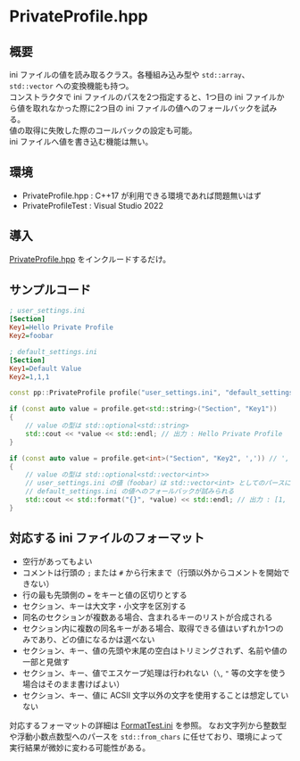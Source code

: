 # PrivateProfile.hpp

## 概要

ini ファイルの値を読み取るクラス。各種組み込み型や `std::array`、`std::vector` への変換機能も持つ。  
コンストラクタで ini ファイルのパスを2つ指定すると、1つ目の ini ファイルから値を取れなかった際に2つ目の ini ファイルの値へのフォールバックを試みる。  
値の取得に失敗した際のコールバックの設定も可能。  
ini ファイルへ値を書き込む機能は無い。

## 環境

- PrivateProfile.hpp : C++17 が利用できる環境であれば問題無いはず
- PrivateProfileTest : Visual Studio 2022

## 導入

[PrivateProfile.hpp](PrivateProfile.hpp) をインクルードするだけ。

## サンプルコード

```ini
; user_settings.ini
[Section]
Key1=Hello Private Profile
Key2=foobar
```

```ini
; default_settings.ini
[Section]
Key1=Default Value
Key2=1,1,1
```

```c++
const pp::PrivateProfile profile("user_settings.ini", "default_settings.ini");

if (const auto value = profile.get<std::string>("Section", "Key1"))
{
	// value の型は std::optional<std::string>
	std::cout << *value << std::endl; // 出力 : Hello Private Profile
}

if (const auto value = profile.get<int>("Section", "Key2", ',')) // ',' はデリミタ
{
	// value の型は std::optional<std::vector<int>>
	// user_settings.ini の値（foobar）は std::vector<int> としてのパースに失敗するため、
	// default_settings.ini の値へのフォールバックが試みられる
	std::cout << std::format("{}", *value) << std::endl; // 出力 : [1, 1, 1]
}
```

## 対応する ini ファイルのフォーマット

- 空行があってもよい
- コメントは行頭の `;` または `#` から行末まで（行頭以外からコメントを開始できない）
- 行の最も先頭側の `=` をキーと値の区切りとする
- セクション、キーは大文字・小文字を区別する
- 同名のセクションが複数ある場合、含まれるキーのリストが合成される
- セクション内に複数の同名キーがある場合、取得できる値はいずれか1つのみであり、どの値になるかは選べない
- セクション、キー、値の先頭や末尾の空白はトリミングされず、名前や値の一部と見做す
- セクション、キー、値でエスケープ処理は行われない（`\`, `"` 等の文字を使う場合はそのまま書けばよい）
- セクション、キー、値に ACSII 文字以外の文字を使用することは想定していない

対応するフォーマットの詳細は [FormatTest.ini](PrivateProfileTest/TestProfile/FormatTest.ini) を参照。
なお文字列から整数型や浮動小数点数型へのパースを `std::from_chars` に任せており、環境によって実行結果が微妙に変わる可能性がある。

